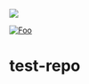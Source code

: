 [<img src="http://www.google.com.au/images/nav_logo7.png">](http://google.com.au/)

[![Foo](http://www.google.com.au/images/nav_logo7.png)](http://google.com.au/)

# test-repo
